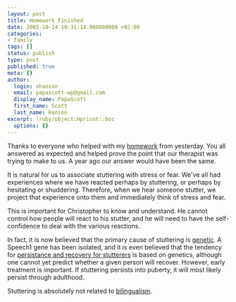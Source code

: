 ```yaml
---
layout: post
title: Homework Finished
date: 2005-10-14 19:31:14.000000000 +02:00
categories:
- family
tags: []
status: publish
type: post
published: true
meta: {}
author:
  login: shanson
  email: papascott-wp@gmail.com
  display_name: PapaScott
  first_name: Scott
  last_name: Hanson
excerpt: !ruby/object:Hpricot::Doc
  options: {}
---
```

<p>Thanks to everyone who helped with my <a href="http://www.papascott.de/archives/2005/10/13/homework/" title="PapaScott » Blog Archive » Homework">homework</a> from yesterday. You all answered as expected and helped prove the point that our therapist was trying to make to us. A year ago our answer would have been the same.</p>
<p>It is natural for us to associate stuttering with stress or fear. We've all had experiences where we have reacted perhaps by stuttering, or perhaps by hesitating or shuddering. Therefore, when we hear someone stutter, we project that experience onto them and immediately think of stress and fear.</p>
<p>This is important for Christopher to know and understand. He cannot control how people will react to his stutter, and he will need to have the self-confidence to deal with the various reactions.</p>
<p>In fact, it is now believed that the primary cause of stuttering is <a href="http://www.stutteringhelp.org/Default.aspx?tabid=36" title="Genetic Causes">genetic</a>. A Speech1 gene has been isolated, and it is even believed that the tendency for <a href="http://www.stammering.org/genetic_basis.html" title="The genetic basis of persistence and recovery in stuttering - British Stammering Association">persistance and recovery for stutterers</a> is based on genetics, although one cannot yet predict whether a given person will recover. However, early treatment is important. If stuttering persists into puberty, it will most likely persist through adulthood.</p>
<p>Stuttering is absolutely not related to <a href="http://www.stutteringhelp.org/Default.aspx?tabid=54" title="Bilingual Child">bilingualism</a>.</p>
